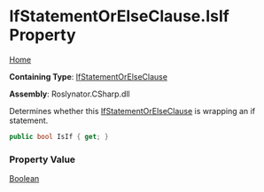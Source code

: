 # IfStatementOrElseClause\.IsIf Property

[Home](../../../../README.md)

**Containing Type**: [IfStatementOrElseClause](../README.md)

**Assembly**: Roslynator\.CSharp\.dll

  
Determines whether this [IfStatementOrElseClause](../README.md) is wrapping an if statement\.

```csharp
public bool IsIf { get; }
```

### Property Value

[Boolean](https://docs.microsoft.com/en-us/dotnet/api/system.boolean)


